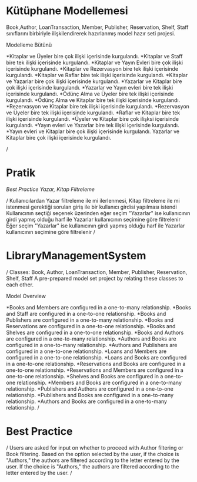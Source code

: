 # Kütüphane Modellemesi
<TR>
Book,Author, LoanTransaction, Member, Publisher, Reservation, Shelf, Staff
sınıflarını birbiriyle ilişkilendirerek hazırlanmış model hazır seti projesi.

Modelleme Bütünü

*Kitaplar ve Üyeler bire çok ilişki içerisinde kurgulandı.
*Kitaplar ve Staff bire tek ilişki içerisinde kurgulandı.
*Kitaplar ve Yayın Evleri bire çok ilişki içerisinde kurgulandı.
*Kitaplar ve Rezervasyon bire tek ilişki içerisinde kurgulandı.
*Kitaplar ve Raflar bire tek ilişki içerisinde kurgulandı.
*Kitaplar ve Yazarlar bire çok ilişki içerisinde kurgulandı.
*Yazarlar ve Kitaplar bire çok ilişki içerisinde kurgulandı.
*Yazarlar ve Yayın evleri bire tek ilişki içerisinde kurgulandı.
*Ödünç Alma ve Üyeler bire tek ilişki içerisinde kurgulandı.
*Ödünç Alma ve Kitaplar bire tek ilişki içerisinde kurgulandı.
*Rezervasyon ve Kitaplar bire tek ilişki içerisinde kurgulandı.
*Rezervasyon ve Üyeler bire tek ilişki içerisinde kurgulandı.
*Raflar ve Kitaplar bire tek ilişki içerisinde kurgulandı.
*Üyeler ve Kitaplar bire çok ilişksi içerisinde kurgulandı.
*Yayın evleri ve Yazarlar bire tek ilişki içerisinde kurgulandı. 
*Yayın evleri ve Kitaplar bire çok ilişki içerisinde kurgulandı. 
Yazarlar ve Kitaplar bire çok ilişki içerisinde kurgulandı.

/
# Pratik

*Best Practice Yazar, Kitap Filtreleme*

/
Kullanıcılardan Yazar filtreleme ile mi ilerlenmesi, Kitap filtreleme ile mi istenmesi gerektiği sorulan giriş ile bir kullanıcı girdisi yapılması istendi
Kullanıcının seçtiği seçenek üzerinden eğer seçim "Yazarlar" ise kullanıcının girdi yapmış olduğu harf ile Yazarlar kullanıcının seçimine göre filtrelenir
Eğer seçim "Yazarlar" ise kullanıcının girdi yapmış olduğu harf ile Yazarlar kullanıcının seçimine göre filtrelenir
/

<EN>

# LibraryManagementSystem
/
Classes: Book, Author, LoanTransaction, Member, Publisher, Reservation, Shelf, Staff
A pre-prepared model set project by relating these classes to each other.

Model Overview

*Books and Members are configured in a one-to-many relationship.
*Books and Staff are configured in a one-to-one relationship.
*Books and Publishers are configured in a one-to-many relationship.
*Books and Reservations are configured in a one-to-one relationship.
*Books and Shelves are configured in a one-to-one relationship.
*Books and Authors are configured in a one-to-many relationship.
*Authors and Books are configured in a one-to-many relationship.
*Authors and Publishers are configured in a one-to-one relationship.
*Loans and Members are configured in a one-to-one relationship.
*Loans and Books are configured in a one-to-one relationship.
*Reservations and Books are configured in a one-to-one relationship.
*Reservations and Members are configured in a one-to-one relationship.
*Shelves and Books are configured in a one-to-one relationship.
*Members and Books are configured in a one-to-many relationship.
*Publishers and Authors are configured in a one-to-one relationship.
*Publishers and Books are configured in a one-to-many relationship.
*Authors and Books are configured in a one-to-many relationship.
/

# Best Practice
/
Users are asked for input on whether to proceed with Author filtering or Book filtering.
Based on the option selected by the user, if the choice is "Authors," the authors are filtered according to the letter entered by the user.
If the choice is "Authors," the authors are filtered according to the letter entered by the user.
/

